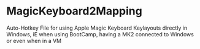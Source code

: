 # MagicKeyboard2Mapping
Auto-Hotkey File for using Apple Magic Keyboard Keylayouts directly in Windows, iE when using BootCamp, having a MK2 connected to Windows or even when in a VM
